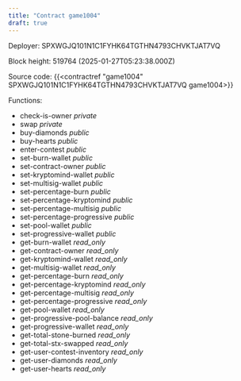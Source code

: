 ```yaml
---
title: "Contract game1004"
draft: true
---
```

Deployer: SPXWGJQ101N1C1FYHK64TGTHN4793CHVKTJAT7VQ


 



Block height: 519764 (2025-01-27T05:23:38.000Z)

Source code: {{<contractref "game1004" SPXWGJQ101N1C1FYHK64TGTHN4793CHVKTJAT7VQ game1004>}}

Functions:

* check-is-owner _private_
* swap _private_
* buy-diamonds _public_
* buy-hearts _public_
* enter-contest _public_
* set-burn-wallet _public_
* set-contract-owner _public_
* set-kryptomind-wallet _public_
* set-multisig-wallet _public_
* set-percentage-burn _public_
* set-percentage-kryptomind _public_
* set-percentage-multisig _public_
* set-percentage-progressive _public_
* set-pool-wallet _public_
* set-progressive-wallet _public_
* get-burn-wallet _read_only_
* get-contract-owner _read_only_
* get-kryptomind-wallet _read_only_
* get-multisig-wallet _read_only_
* get-percentage-burn _read_only_
* get-percentage-kryptomind _read_only_
* get-percentage-multisig _read_only_
* get-percentage-progressive _read_only_
* get-pool-wallet _read_only_
* get-progressive-pool-balance _read_only_
* get-progressive-wallet _read_only_
* get-total-stone-burned _read_only_
* get-total-stx-swapped _read_only_
* get-user-contest-inventory _read_only_
* get-user-diamonds _read_only_
* get-user-hearts _read_only_
